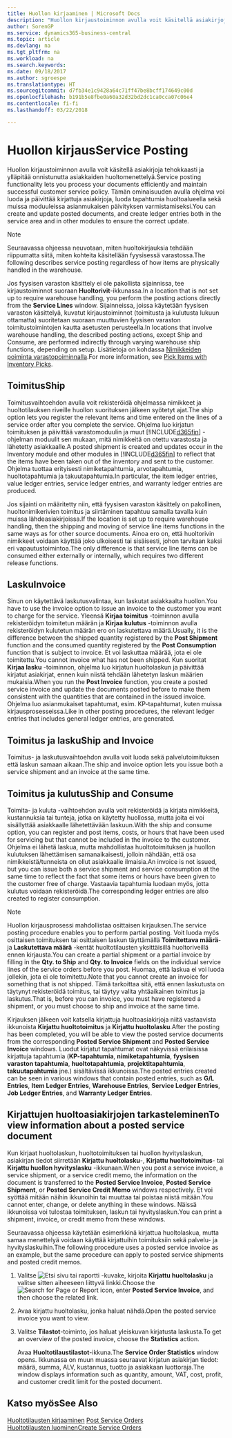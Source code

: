 ```yaml
---
title: Huollon kirjaaminen | Microsoft Docs
description: "Huollon kirjaustoiminnon avulla voit käsitellä asiakirjoja tehokkaasti ja ylläpitää onnistunutta asiakkaiden huoltomenettelyä. Tämän ominaisuuden avulla ohjelma voi luoda ja päivittää kirjattuja asiakirjoja, luoda tapahtumia huoltoalueella sekä muissa moduuleissa asianmukaisen päivityksen varmistamiseksi."
author: SorenGP
ms.service: dynamics365-business-central
ms.topic: article
ms.devlang: na
ms.tgt_pltfrm: na
ms.workload: na
ms.search.keywords: 
ms.date: 09/18/2017
ms.author: sgroespe
ms.translationtype: HT
ms.sourcegitcommit: d7fb34e1c9428a64c71ff47be8bcff174649c00d
ms.openlocfilehash: b191b5e8fbe0a60a32d32bd2dc1ca0cca07c06e4
ms.contentlocale: fi-fi
ms.lasthandoff: 03/22/2018

---
```

# <a name="service-posting"></a><span data-ttu-id="fbb9a-104">Huollon kirjaus</span><span class="sxs-lookup"><span data-stu-id="fbb9a-104">Service Posting</span></span>
<span data-ttu-id="fbb9a-105">Huollon kirjaustoiminnon avulla voit käsitellä asiakirjoja tehokkaasti ja ylläpitää onnistunutta asiakkaiden huoltomenettelyä.</span><span class="sxs-lookup"><span data-stu-id="fbb9a-105">Service posting functionality lets you process your documents efficiently and maintain successful customer service policy.</span></span> <span data-ttu-id="fbb9a-106">Tämän ominaisuuden avulla ohjelma voi luoda ja päivittää kirjattuja asiakirjoja, luoda tapahtumia huoltoalueella sekä muissa moduuleissa asianmukaisen päivityksen varmistamiseksi.</span><span class="sxs-lookup"><span data-stu-id="fbb9a-106">You can create and update posted documents, and create ledger entries both in the service area and in other modules to ensure the correct update.</span></span>  

> [!NOTE]  
>  <span data-ttu-id="fbb9a-107">Seuraavassa ohjeessa neuvotaan, miten huoltokirjauksia tehdään riippumatta siitä, miten kohteita käsitellään fyysisessä varastossa.</span><span class="sxs-lookup"><span data-stu-id="fbb9a-107">The following describes service posting regardless of how items are physically handled in the warehouse.</span></span>  
>   
>  <span data-ttu-id="fbb9a-108">Jos fyysisen varaston käsittely ei ole pakollista sijainnissa, tee kirjaustoiminnot suoraan **Huoltorivit**-ikkunassa.</span><span class="sxs-lookup"><span data-stu-id="fbb9a-108">In a location that is not set up to require warehouse handling, you perform the posting actions directly from the **Service Lines** window.</span></span> <span data-ttu-id="fbb9a-109">Sijainneissa, joissa käytetään fyysisen varaston käsittelyä, kuvatut kirjaustoiminnot (toimitusta ja kulutusta lukuun ottamatta) suoritetaan suoraan muuttuvien fyysisen varaston toimitustoimintojen kautta asetusten perusteella.</span><span class="sxs-lookup"><span data-stu-id="fbb9a-109">In locations that involve warehouse handling, the described posting actions, except Ship and Consume, are performed indirectly through varying warehouse ship functions, depending on setup.</span></span> <span data-ttu-id="fbb9a-110">Lisätietoja on kohdassa [Nimikkeiden poiminta varastopoiminnalla](warehouse-how-to-pick-items-with-inventory-picks.md).</span><span class="sxs-lookup"><span data-stu-id="fbb9a-110">For more information, see [Pick Items with Inventory Picks](warehouse-how-to-pick-items-with-inventory-picks.md).</span></span>  

## <a name="ship"></a><span data-ttu-id="fbb9a-111">Toimitus</span><span class="sxs-lookup"><span data-stu-id="fbb9a-111">Ship</span></span>  
<span data-ttu-id="fbb9a-112">Toimitusvaihtoehdon avulla voit rekisteröidä ohjelmassa nimikkeet ja huoltotilauksen riveille huollon suorituksen jälkeen syötetyt ajat.</span><span class="sxs-lookup"><span data-stu-id="fbb9a-112">The ship option lets you register the relevant items and time entered on the lines of a service order after you complete the service.</span></span> <span data-ttu-id="fbb9a-113">Ohjelma luo kirjatun toimituksen ja päivittää varastomoduulin ja muut [!INCLUDE[d365fin](includes/d365fin_md.md)] -ohjelman moduulit sen mukaan, mitä nimikkeitä on otettu varastosta ja lähetetty asiakkaalle.</span><span class="sxs-lookup"><span data-stu-id="fbb9a-113">A posted shipment is created and updates occur in the Inventory module and other modules in [!INCLUDE[d365fin](includes/d365fin_md.md)] to reflect that the items have been taken out of the inventory and sent to the customer.</span></span> <span data-ttu-id="fbb9a-114">Ohjelma tuottaa erityisesti nimiketapahtumia, arvotapahtumia, huoltotapahtumia ja takuutapahtumia.</span><span class="sxs-lookup"><span data-stu-id="fbb9a-114">In particular, the item ledger entries, value ledger entries, service ledger entries, and warranty ledger entries are produced.</span></span>  

<span data-ttu-id="fbb9a-115">Jos sijainti on määritetty niin, että fyysisen varaston käsittely on pakollinen, huoltonimikerivien toimitus ja siirtäminen tapahtuu samalla tavalla kuin muissa lähdeasiakirjoissa.</span><span class="sxs-lookup"><span data-stu-id="fbb9a-115">If the location is set up to require warehouse handling, then the shipping and moving of service line items functions in the same ways as for other source documents.</span></span> <span data-ttu-id="fbb9a-116">Ainoa ero on, että huoltorivin nimikkeet voidaan käyttää joko ulkoisesti tai sisäisesti, johon tarvitaan kaksi eri vapautustoimintoa.</span><span class="sxs-lookup"><span data-stu-id="fbb9a-116">The only difference is that service line items can be consumed either externally or internally, which requires two different release functions.</span></span>

## <a name="invoice"></a><span data-ttu-id="fbb9a-117">Lasku</span><span class="sxs-lookup"><span data-stu-id="fbb9a-117">Invoice</span></span>  
<span data-ttu-id="fbb9a-118">Sinun on käytettävä laskutusvalintaa, kun laskutat asiakkaalta huollon.</span><span class="sxs-lookup"><span data-stu-id="fbb9a-118">You have to use the invoice option to issue an invoice to the customer you want to charge for the service.</span></span> <span data-ttu-id="fbb9a-119">Yleensä **Kirjaa toimitus** -toiminnon avulla rekisteröidyn toimitetun määrän ja **Kirjaa kulutus** -toiminnon avulla rekisteröidyn kulutetun määrän ero on laskutettava määrä.</span><span class="sxs-lookup"><span data-stu-id="fbb9a-119">Usually, it is the difference between the shipped quantity registered by the **Post Shipment** function and the consumed quantity registered by the **Post Consumption** function that is subject to invoice.</span></span> <span data-ttu-id="fbb9a-120">Et voi laskuttaa määrää, jota ei ole toimitettu.</span><span class="sxs-lookup"><span data-stu-id="fbb9a-120">You cannot invoice what has not been shipped.</span></span> <span data-ttu-id="fbb9a-121">Kun suoritat **Kirjaa lasku** -toiminnon, ohjelma luo kirjatun huoltolaskun ja päivittää kirjatut asiakirjat, ennen kuin niistä tehdään lähetetyn laskun määrien mukaisia.</span><span class="sxs-lookup"><span data-stu-id="fbb9a-121">When you run the **Post Invoice** function, you create a posted service invoice and update the documents posted before to make them consistent with the quantities that are contained in the issued invoice.</span></span> <span data-ttu-id="fbb9a-122">Ohjelma luo asianmukaiset tapahtumat, esim. KP-tapahtumat, kuten muissa kirjausprosesseissa.</span><span class="sxs-lookup"><span data-stu-id="fbb9a-122">Like in other posting procedures, the relevant ledger entries that includes general ledger entries, are generated.</span></span>  

## <a name="ship-and-invoice"></a><span data-ttu-id="fbb9a-123">Toimitus ja lasku</span><span class="sxs-lookup"><span data-stu-id="fbb9a-123">Ship and Invoice</span></span>  
<span data-ttu-id="fbb9a-124">Toimitus- ja laskutusvaihtoehdon avulla voit luoda sekä palvelutoimituksen että laskun samaan aikaan.</span><span class="sxs-lookup"><span data-stu-id="fbb9a-124">The ship and invoice option lets you issue both a service shipment and an invoice at the same time.</span></span>  

## <a name="ship-and-consume"></a><span data-ttu-id="fbb9a-125">Toimitus ja kulutus</span><span class="sxs-lookup"><span data-stu-id="fbb9a-125">Ship and Consume</span></span>  
<span data-ttu-id="fbb9a-126">Toimita- ja kuluta -vaihtoehdon avulla voit rekisteröidä ja kirjata nimikkeitä, kustannuksia tai tunteja, jotka on käytetty huollossa, mutta joita ei voi sisällyttää asiakkaalle lähetettävään laskuun.</span><span class="sxs-lookup"><span data-stu-id="fbb9a-126">With the ship and consume option, you can register and post items, costs, or hours that have been used for servicing but that cannot be included in the invoice to the customer.</span></span> <span data-ttu-id="fbb9a-127">Ohjelma ei lähetä laskua, mutta mahdollistaa huoltotoimituksen ja huollon kulutuksen lähettämisen samanaikaisesti, jolloin nähdään, että osa nimikkeistä/tunneista on ollut asiakkaalle ilmaisia.</span><span class="sxs-lookup"><span data-stu-id="fbb9a-127">An invoice is not issued, but you can issue both a service shipment and service consumption at the same time to reflect the fact that some items or hours have been given to the customer free of charge.</span></span> <span data-ttu-id="fbb9a-128">Vastaavia tapahtumia luodaan myös, jotta kulutus voidaan rekisteröidä.</span><span class="sxs-lookup"><span data-stu-id="fbb9a-128">The corresponding ledger entries are also created to register consumption.</span></span>  

> [!NOTE]  
>  <span data-ttu-id="fbb9a-129">Huollon kirjausprosessi mahdollistaa osittaisen kirjauksen.</span><span class="sxs-lookup"><span data-stu-id="fbb9a-129">The service posting procedure enables you to perform partial posting.</span></span> <span data-ttu-id="fbb9a-130">Voit luoda myös osittaisen toimituksen tai osittaisen laskun täyttämällä **Toimitettava määrä**- ja  **Laskutettava määrä** -kentät huoltotilausten yksittäisillä huoltoriveillä ennen kirjausta.</span><span class="sxs-lookup"><span data-stu-id="fbb9a-130">You can create a partial shipment or a partial invoice by filling in the **Qty. to Ship** and **Qty. to Invoice** fields on the individual service lines of the service orders before you post.</span></span> <span data-ttu-id="fbb9a-131">Huomaa, että laskua ei voi luoda jollekin, jota ei ole toimitettu.</span><span class="sxs-lookup"><span data-stu-id="fbb9a-131">Note that you cannot create an invoice for something that is not shipped.</span></span> <span data-ttu-id="fbb9a-132">Tämä tarkoittaa sitä, että ennen laskutusta on täytynyt rekisteröidä toimitus, tai täytyy valita yhtäaikainen toimitus ja laskutus.</span><span class="sxs-lookup"><span data-stu-id="fbb9a-132">That is, before you can invoice, you must have registered a shipment, or you must choose to ship and invoice at the same time.</span></span>  

<span data-ttu-id="fbb9a-133">Kirjauksen jälkeen voit katsella kirjattuja huoltoasiakirjoja niitä vastaavista ikkunoista **Kirjattu huoltotoimitus** ja **Kirjattu huoltolasku**.</span><span class="sxs-lookup"><span data-stu-id="fbb9a-133">After the posting has been completed, you will be able to view the posted service documents from the corresponding **Posted Service Shipment** and **Posted Service Invoice** windows.</span></span> <span data-ttu-id="fbb9a-134">Luodut kirjatut tapahtumat ovat näkyvissä erilaisissa kirjattuja tapahtumia (**KP-tapahtumia**, **nimiketapahtumia**, **fyysisen varaston tapahtumia**, **huoltotapahtumia**, **projektitapahtumia**, **takuutapahtumia** jne.) sisältävissä ikkunoissa.</span><span class="sxs-lookup"><span data-stu-id="fbb9a-134">The posted entries created can be seen in various windows that contain posted entries, such as **G/L Entries**, **Item Ledger Entries**, **Warehouse Entries**, **Service Ledger Entries**, **Job Ledger Entries**, and **Warranty Ledger Entries**.</span></span>  

## <a name="to-view-information-about-a-posted-service-document"></a><span data-ttu-id="fbb9a-135">Kirjattujen huoltoasiakirjojen tarkasteleminen</span><span class="sxs-lookup"><span data-stu-id="fbb9a-135">To view information about a posted service document</span></span>  
<span data-ttu-id="fbb9a-136">Kun kirjaat huoltolaskun, huoltotoimituksen tai huollon hyvityslaskun, asiakirjan tiedot siirretään **Kirjattu huoltolasku**-, **Kirjattu huoltotoimitus**- tai **Kirjattu huollon hyvityslasku** -ikkunaan.</span><span class="sxs-lookup"><span data-stu-id="fbb9a-136">When you post a service invoice, a service shipment, or a service credit memo, the information on the document is transferred to the **Posted Service Invoice**, **Posted Service Shipment**, or **Posted Service Credit Memo** windows respectively.</span></span> <span data-ttu-id="fbb9a-137">Et voi syöttää mitään näihin ikkunoihin tai muuttaa tai poistaa niistä mitään.</span><span class="sxs-lookup"><span data-stu-id="fbb9a-137">You cannot enter, change, or delete anything in these windows.</span></span> <span data-ttu-id="fbb9a-138">Näissä ikkunoissa voi tulostaa toimituksen, laskun tai hyvityslaskun.</span><span class="sxs-lookup"><span data-stu-id="fbb9a-138">You can print a shipment, invoice, or credit memo from these windows.</span></span>  

<span data-ttu-id="fbb9a-139">Seuraavassa ohjeessa käytetään esimerkkinä kirjattua huoltolaskua, mutta samaa menettelyä voidaan käyttää kirjattuihin toimituksiin sekä palvelu- ja hyvityslaskuihin.</span><span class="sxs-lookup"><span data-stu-id="fbb9a-139">The following procedure uses a posted service invoice as an example, but the same procedure can apply to posted service shipments and posted credit memos.</span></span>  

1. <span data-ttu-id="fbb9a-140">Valitse ![Etsi sivu tai raportti](media/ui-search/search_small.png "Etsi sivu tai raportti -kuvake") -kuvake, kirjoita **Kirjattu huoltolasku** ja valitse sitten aiheeseen liittyvä linkki.</span><span class="sxs-lookup"><span data-stu-id="fbb9a-140">Choose the ![Search for Page or Report](media/ui-search/search_small.png "Search for Page or Report icon") icon, enter **Posted Service Invoice**, and then choose the related link.</span></span>  
2. <span data-ttu-id="fbb9a-141">Avaa kirjattu huoltolasku, jonka haluat nähdä.</span><span class="sxs-lookup"><span data-stu-id="fbb9a-141">Open the posted service invoice you want to view.</span></span>  
3. <span data-ttu-id="fbb9a-142">Valitse **Tilastot**-toiminto, jos haluat yleiskuvan kirjatusta laskusta.</span><span class="sxs-lookup"><span data-stu-id="fbb9a-142">To get an overview of the posted invoice, choose the **Statistics** action.</span></span>  

    <span data-ttu-id="fbb9a-143">Avaa **Huoltotilaustilastot**-ikkuna.</span><span class="sxs-lookup"><span data-stu-id="fbb9a-143">The **Service Order Statistics** window opens.</span></span> <span data-ttu-id="fbb9a-144">Ikkunassa on muun muassa seuraavat kirjatun asiakirjan tiedot: määrä, summa, ALV, kustannus, tuotto ja asiakkaan luottoraja.</span><span class="sxs-lookup"><span data-stu-id="fbb9a-144">The window displays information such as quantity, amount, VAT, cost, profit, and customer credit limit for the posted document.</span></span>

## <a name="see-also"></a><span data-ttu-id="fbb9a-145">Katso myös</span><span class="sxs-lookup"><span data-stu-id="fbb9a-145">See Also</span></span>  
<span data-ttu-id="fbb9a-146">[Huoltotilausten kirjaaminen](service-how-to-post-service-orders.md) </span><span class="sxs-lookup"><span data-stu-id="fbb9a-146">[Post Service Orders](service-how-to-post-service-orders.md) </span></span>  
[<span data-ttu-id="fbb9a-147">Huoltotilausten luominen</span><span class="sxs-lookup"><span data-stu-id="fbb9a-147">Create Service Orders</span></span>](service-how-to-create-service-orders.md)

